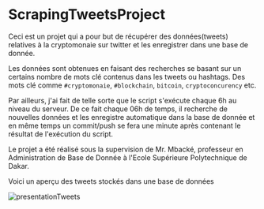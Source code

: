 # ScrapingTweetsProject

Ceci est un projet qui a pour but de récupérer des données(tweets) relatives à la cryptomonaie sur twitter et les enregistrer dans une base de donnée.

Les données sont obtenues en faisant des recherches se basant sur un certains nombre de mots clé contenus dans les tweets ou hashtags. Des mots clé comme 
`#cryptomonaie`, `#blockchain`, `bitcoin`, `cryptoconcurency` etc.

Par ailleurs, j'ai fait de telle sorte que le script s'exécute chaque 6h au niveau du serveur. De ce fait chaque 06h de temps, 
il recherche de nouvelles données et les enregistre automatique dans la base de donnée et en même temps un commit/push se fera une minute après contenant le résultat de l'exécution du script.

Le projet a été réalisé sous la supervision de Mr. Mbacké, professeur en Administration de Base de Donnée à l'Ecole Supérieure Polytechnique de Dakar.

Voici un aperçu des tweets stockés dans une base de données

![presentationTweets](https://user-images.githubusercontent.com/61129893/168083003-b8c384e0-f71c-423e-b3cf-768e6778eadf.gif)



